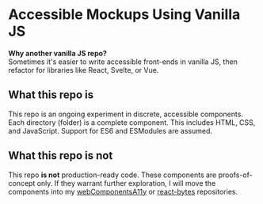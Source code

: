 # Accessible Mockups Using Vanilla JS

**Why another vanilla JS repo?**<br/>Sometimes it's easier to write accessible front-ends in vanilla JS, then refactor for libraries like React, Svelte, or Vue.

## What this repo is

This repo is an ongoing experiment in discrete, accessible components. Each directory (folder) is a complete component. This includes HTML, CSS, and JavaScript. Support for ES6 and ESModules are assumed.

## What this repo is not

This repo **is not** production-ready code. These components are proofs-of-concept only. If they warrant further exploration, I will move the components into my [webComponentsA11y](https://github.com/1Copenut/webComponentsA11y) or [react-bytes](https://github.com/1Copenut/react-bytes) repositories.
